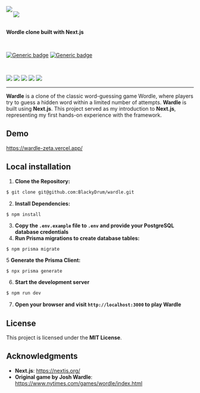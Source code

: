<img align="left" src="https://github.com/BlackyDrum/wardle/assets/111639941/1aba0e32-4f95-4f99-b7c0-cdd7f98ec0f3" />


<img src="https://github.com/BlackyDrum/wardle/assets/111639941/b07e9ceb-31bb-4930-85c4-5273e89e804e"></a><br /><br />

**Wordle clone built with Next.js**


<br>

[![Generic badge](https://img.shields.io/badge/Status-Finished-green.svg)](https://shields.io/) [![Generic badge](https://img.shields.io/badge/License-MIT-<COLOR>.svg)](https://shields.io/) 
 
<br />

<img src="https://img.shields.io/badge/next%20js-000000?style=for-the-badge&logo=nextdotjs&logoColor=white"> <img src="https://img.shields.io/badge/React-20232A?style=for-the-badge&logo=react&logoColor=61DAF">
<img src="https://img.shields.io/badge/TypeScript-007ACC?style=for-the-badge&logo=typescript&logoColor=white"> <img src="https://img.shields.io/badge/Tailwind_CSS-38B2AC?style=for-the-badge&logo=tailwind-css&logoColor=white">
<img src="https://img.shields.io/badge/PostgreSQL-316192?style=for-the-badge&logo=postgresql&logoColor=white">

---
<p>
<b>Wardle</b> is a clone of the classic word-guessing game Wordle, where players try to guess a hidden word within a limited number of attempts.
<b>Wardle</b> is built using <b>Next.js</b>. This project served as my introduction to <b>Next.js</b>, representing my first hands-on experience with the framework.
</p>

## Demo
https://wardle-zeta.vercel.app/

## Local installation
1. **Clone the Repository:**
```bash
$ git clone git@github.com:BlackyDrum/wardle.git
```
2. **Install Dependencies:**
```bash
$ npm install
```
3. **Copy the ``.env.example`` file to ``.env`` and provide your PostgreSQL database credentials**
4. **Run Prisma migrations to create database tables:**
```
$ npm prisma migrate
```
5 **Generate the Prisma Client:**
```
$ npx prisma generate
```
6. **Start the development server**
```bash
$ npm run dev
```
7. **Open your browser and visit ``http://localhost:3000`` to play Wardle**


## License
This project is licensed under the **MIT License**.

## Acknowledgments
- **Next.js**: https://nextjs.org/
- **Original game by Josh Wardle**: https://www.nytimes.com/games/wordle/index.html
